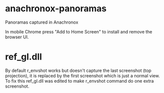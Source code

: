 # anachronox-panoramas
Panoramas captured in Anachronox

In mobile Chrome press "Add to Home Screen" to install and remove the browser UI.

# ref_gl.dll

By default r_envshot works but doesn't capture the last screenshot (top projection), it is replaced by the first screenshot which is just a normal view. To fix this ref_gl.dll was edited to make r_envshot command do one extra screenshot.
